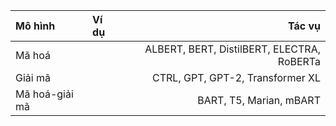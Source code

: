 |Mô hình	            |Ví dụ	                                        |Tác vụ
|:--------------------|:----------------------------------------------|----------------------------------------------------:|
|Mã hoá	  |          |ALBERT, BERT, DistilBERT, ELECTRA, RoBERTa|	    |Phân loại câu, Nhận dạng thực thể có tên, hỏi đáp chích xuất|
|Giải mã	 |           |CTRL, GPT, GPT-2, Transformer XL|	              |Tạo văn bản|
|Mã hoá-giải mã|	    |BART, T5, Marian, mBART|	                        |Tóm tắt, dịch máy, trả lời câu hỏi tổng hợp|
